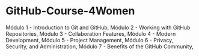# GitHub-Course-4Women
Módulo 1 - Introduction to Git and GitHub,  Módulo 2 - Working with GitHub Repositories, Módulo 3 - Collaboration Features, Módulo 4 - Modern Development,  Módulo 5 - Project Management, Módulo 6 - Privacy, Security, and Administration, Módulo 7 - Benefits of the GitHub Community, 
